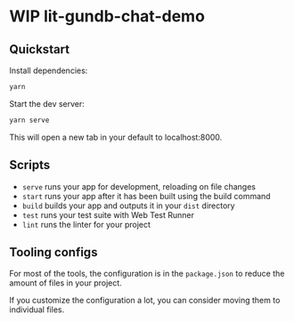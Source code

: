 # WIP lit-gundb-chat-demo

## Quickstart

Install dependencies:

```sh
yarn
```

Start the dev server:

```sh
yarn serve
```

This will open a new tab in your default to localhost:8000.

## Scripts

- `serve` runs your app for development, reloading on file changes
- `start` runs your app after it has been built using the build command
- `build` builds your app and outputs it in your `dist` directory
- `test` runs your test suite with Web Test Runner
- `lint` runs the linter for your project

## Tooling configs

For most of the tools, the configuration is in the `package.json` to reduce the amount of files in your project.

If you customize the configuration a lot, you can consider moving them to individual files.
